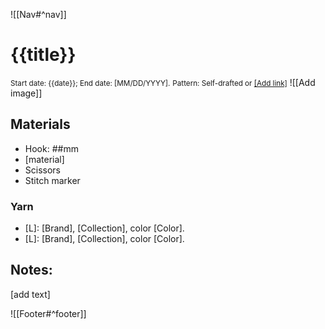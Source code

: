 ![[Nav#^nav]]

# {{title}}
<small>Start date: {{date}}; End date: [MM/DD/YYYY].</small>
<small>Pattern: Self-drafted or <a href="">[Add link]</a></small>
![[Add image]]
    
## Materials
- Hook: ##mm
- [material]
- Scissors
- Stitch marker

### Yarn
- [L]: [Brand], [Collection], color [Color].
- [L]: [Brand], [Collection], color [Color].

## Notes:
[add text]

![[Footer#^footer]]